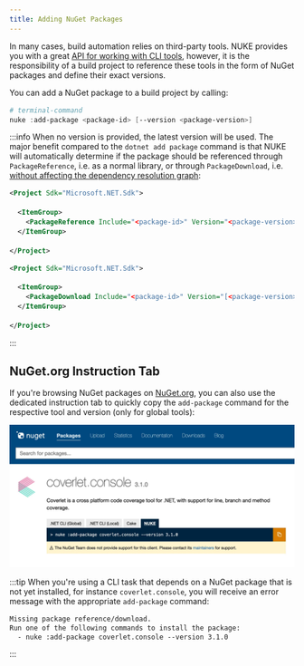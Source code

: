```yaml
---
title: Adding NuGet Packages
---
```


In many cases, build automation relies on third-party tools. NUKE provides you with a great [API for working with CLI tools](../03-common/08-cli-tools.md), however, it is the responsibility of a build project to reference these tools in the form of NuGet packages and define their exact versions.

You can add a NuGet package to a build project by calling:

```powershell
# terminal-command
nuke :add-package <package-id> [--version <package-version>]
```

:::info
When no version is provided, the latest version will be used. The major benefit compared to the `dotnet add package` command is that NUKE will automatically determine if the package should be referenced through `PackageReference`, i.e. as a normal library, or through `PackageDownload`, i.e. [without affecting the dependency resolution graph](https://github.com/NuGet/Home/wiki/%5BSpec%5D-PackageDownload-support#solution):

<Tabs>
  <TabItem value="package-reference" label="PackageReference" default>

```xml title="_build.csproj"
<Project Sdk="Microsoft.NET.Sdk">

  <ItemGroup>
    <PackageReference Include="<package-id>" Version="<package-version>" />
  </ItemGroup>

</Project>
```

  </TabItem>
  <TabItem value="package-download" label="PackageDownload">

```xml title="_build.csproj"
<Project Sdk="Microsoft.NET.Sdk">

  <ItemGroup>
    <PackageDownload Include="<package-id>" Version="[<package-version>]" />
  </ItemGroup>

</Project>
```

  </TabItem>
</Tabs>

:::

## NuGet.org Instruction Tab

If you're browsing NuGet packages on [NuGet.org](https://nuget.org), you can also use the dedicated instruction tab to quickly copy the `add-package` command for the respective tool and version (only for global tools):

<p style={{maxWidth:'800px'}}>

![Adding packages from NuGet.org](nuget.webp)

</p>

[//]: # (<?# Figure Src="/assets/images/nuget.png" Class="text-center font-italic text-muted" Width="80%" ?>NuGet Package Installation for NUKE projects<?#/ Figure ?>)

:::tip
When you're using a CLI task that depends on a NuGet package that is not yet installed, for instance `coverlet.console`, you will receive an error message with the appropriate `add-package` command:

```text
Missing package reference/download.
Run one of the following commands to install the package:
  - nuke :add-package coverlet.console --version 3.1.0
```
:::
